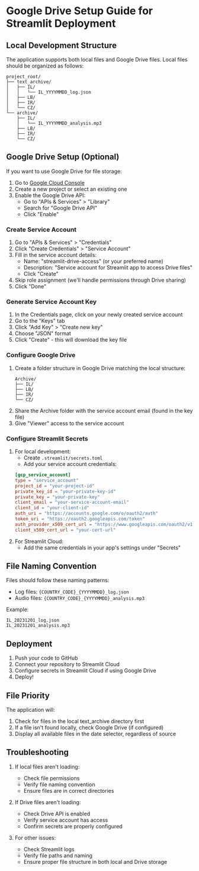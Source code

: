 # Google Drive Setup Guide for Streamlit Deployment

## Local Development Structure

The application supports both local files and Google Drive files. Local files should be organized as follows:

```
project_root/
├── text_archive/
│   ├── IL/
│   │   └── IL_YYYYMMDD_log.json
│   ├── LB/
│   ├── IR/
│   └── CZ/
└── archive/
    ├── IL/
    │   └── IL_YYYYMMDD_analysis.mp3
    ├── LB/
    ├── IR/
    └── CZ/
```

## Google Drive Setup (Optional)

If you want to use Google Drive for file storage:

1. Go to [Google Cloud Console](https://console.cloud.google.com/)
2. Create a new project or select an existing one
3. Enable the Google Drive API:
   - Go to "APIs & Services" > "Library"
   - Search for "Google Drive API"
   - Click "Enable"

### Create Service Account

1. Go to "APIs & Services" > "Credentials"
2. Click "Create Credentials" > "Service Account"
3. Fill in the service account details:
   - Name: "streamlit-drive-access" (or your preferred name)
   - Description: "Service account for Streamlit app to access Drive files"
   - Click "Create"
4. Skip role assignment (we'll handle permissions through Drive sharing)
5. Click "Done"

### Generate Service Account Key

1. In the Credentials page, click on your newly created service account
2. Go to the "Keys" tab
3. Click "Add Key" > "Create new key"
4. Choose "JSON" format
5. Click "Create" - this will download the key file

### Configure Google Drive

1. Create a folder structure in Google Drive matching the local structure:
   ```
   Archive/
   ├── IL/
   ├── LB/
   ├── IR/
   └── CZ/
   ```
2. Share the Archive folder with the service account email (found in the key file)
3. Give "Viewer" access to the service account

### Configure Streamlit Secrets

1. For local development:
   - Create `.streamlit/secrets.toml`
   - Add your service account credentials:
   ```toml
   [gcp_service_account]
   type = "service_account"
   project_id = "your-project-id"
   private_key_id = "your-private-key-id"
   private_key = "your-private-key"
   client_email = "your-service-account-email"
   client_id = "your-client-id"
   auth_uri = "https://accounts.google.com/o/oauth2/auth"
   token_uri = "https://oauth2.googleapis.com/token"
   auth_provider_x509_cert_url = "https://www.googleapis.com/oauth2/v1/certs"
   client_x509_cert_url = "your-cert-url"
   ```
2. For Streamlit Cloud:
   - Add the same credentials in your app's settings under "Secrets"

## File Naming Convention

Files should follow these naming patterns:
- Log files: `{COUNTRY_CODE}_{YYYYMMDD}_log.json`
- Audio files: `{COUNTRY_CODE}_{YYYYMMDD}_analysis.mp3`

Example:
```
IL_20231201_log.json
IL_20231201_analysis.mp3
```

## Deployment

1. Push your code to GitHub
2. Connect your repository to Streamlit Cloud
3. Configure secrets in Streamlit Cloud if using Google Drive
4. Deploy!

## File Priority

The application will:
1. Check for files in the local text_archive directory first
2. If a file isn't found locally, check Google Drive (if configured)
3. Display all available files in the date selector, regardless of source

## Troubleshooting

1. If local files aren't loading:
   - Check file permissions
   - Verify file naming convention
   - Ensure files are in correct directories

2. If Drive files aren't loading:
   - Check Drive API is enabled
   - Verify service account has access
   - Confirm secrets are properly configured

3. For other issues:
   - Check Streamlit logs
   - Verify file paths and naming
   - Ensure proper file structure in both local and Drive storage
